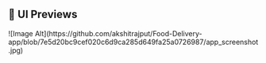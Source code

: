 <h2 align="left">📸 UI Previews</h2>
  ![Image Alt](https://github.com/akshitrajput/Food-Delivery-app/blob/7e5d20bc9cef020c6d9ca285d649fa25a0726987/app_screenshot.jpg)
